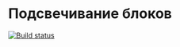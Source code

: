 # Подсвечивание блоков
[![Build status](https://ci.appveyor.com/api/projects/status/w2wwj1qgn3b6hpqk?svg=true)](https://ci.appveyor.com/project/Elena-diploma/ra-7-2-hoc-highlight)

